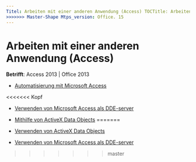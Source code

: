 ```yaml
---
Titel: Arbeiten mit einer anderen Anwendung (Access) TOCTitle: Arbeiten mit anderen Anwendungen Ms:assetid: 39e189d2-1e50-4de7-af8c-591aa5b9e56d Ms:mtpsurl: https://msdn.microsoft.com/library/Dn124391(v=office.15) Ms:contentKeyID: 52072025 <<<<<<< HEAD ms.date: 09/18/2015 === == ms.date: 10/16/2018
>>>>>>> Master-Shape Mtps_version: Office. 15
---
```


# <a name="working-with-other-applications-access"></a>Arbeiten mit einer anderen Anwendung (Access)

**Betrifft**: Access 2013 | Office 2013

- [Automatisierung mit Microsoft Access](automation-with-microsoft-access.md)

<<<<<<< Kopf
- [Verwenden von Microsoft Access als DDE-server](use-microsoft-access-as-a-dde-server.md)

- [Mithilfe von ActiveX Data Objects](using-activex-data-objects.md)
=======
- [Verwenden von ActiveX Data Objects](using-activex-data-objects.md)

- [Verwenden von Microsoft Access als DDE-server](use-microsoft-access-as-a-dde-server.md)


>>>>>>> master

